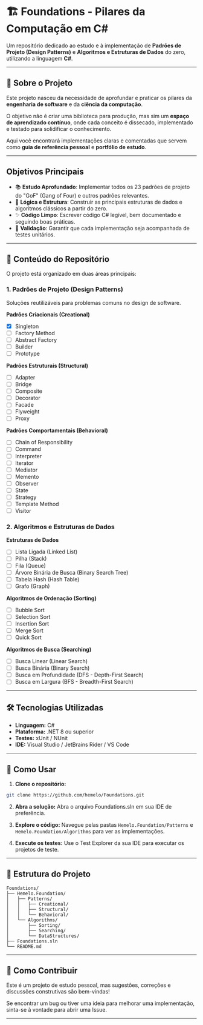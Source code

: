 ﻿# 🏗️ Foundations - Pilares da Computação em C#

Um repositório dedicado ao estudo e à implementação de **Padrões de Projeto (Design Patterns)** e **Algoritmos e Estruturas de Dados** do zero, utilizando a linguagem **C#**.

---

## 🎯 Sobre o Projeto

Este projeto nasceu da necessidade de aprofundar e praticar os pilares da **engenharia de software** e da **ciência da computação**.  

O objetivo não é criar uma biblioteca para produção, mas sim um **espaço de aprendizado contínuo**, onde cada conceito é dissecado, implementado e testado para solidificar o conhecimento.

Aqui você encontrará implementações claras e comentadas que servem como **guia de referência pessoal** e **portfólio de estudo**.

---

## Objetivos Principais

- 📚 **Estudo Aprofundado**: Implementar todos os 23 padrões de projeto do "GoF" (Gang of Four) e outros padrões relevantes.
- 🧠 **Lógica e Estrutura**: Construir as principais estruturas de dados e algoritmos clássicos a partir do zero.
- ✨ **Código Limpo**: Escrever código C# legível, bem documentado e seguindo boas práticas.
- 🧪 **Validação**: Garantir que cada implementação seja acompanhada de testes unitários.

---

## 📖 Conteúdo do Repositório

O projeto está organizado em duas áreas principais:

### 1. Padrões de Projeto (Design Patterns)

Soluções reutilizáveis para problemas comuns no design de software.

**Padrões Criacionais (Creational)**  
- [X] Singleton  
- [ ] Factory Method  
- [ ] Abstract Factory  
- [ ] Builder  
- [ ] Prototype  

**Padrões Estruturais (Structural)**  
- [ ] Adapter  
- [ ] Bridge  
- [ ] Composite  
- [ ] Decorator  
- [ ] Facade  
- [ ] Flyweight  
- [ ] Proxy  

**Padrões Comportamentais (Behavioral)**  
- [ ] Chain of Responsibility  
- [ ] Command  
- [ ] Interpreter  
- [ ] Iterator  
- [ ] Mediator  
- [ ] Memento  
- [ ] Observer  
- [ ] State  
- [ ] Strategy  
- [ ] Template Method  
- [ ] Visitor  

### 2. Algoritmos e Estruturas de Dados

**Estruturas de Dados**  
- [ ] Lista Ligada (Linked List)  
- [ ] Pilha (Stack)  
- [ ] Fila (Queue)  
- [ ] Árvore Binária de Busca (Binary Search Tree)  
- [ ] Tabela Hash (Hash Table)  
- [ ] Grafo (Graph)  

**Algoritmos de Ordenação (Sorting)**  
- [ ] Bubble Sort  
- [ ] Selection Sort  
- [ ] Insertion Sort  
- [ ] Merge Sort  
- [ ] Quick Sort  

**Algoritmos de Busca (Searching)**  
- [ ] Busca Linear (Linear Search)  
- [ ] Busca Binária (Binary Search)  
- [ ] Busca em Profundidade (DFS - Depth-First Search)  
- [ ] Busca em Largura (BFS - Breadth-First Search)  

---

## 🛠️ Tecnologias Utilizadas

- **Linguagem:** C#  
- **Plataforma:** .NET 8 ou superior  
- **Testes:** xUnit / NUnit  
- **IDE:** Visual Studio / JetBrains Rider / VS Code  

---

## 🚀 Como Usar

1. **Clone o repositório:**
```bash
git clone https://github.com/hemelo/Foundations.git
```

2. **Abra a solução:**
Abra o arquivo Foundations.sln em sua IDE de preferência.

3. **Explore o código:**
Navegue pelas pastas `Hemelo.Foundation/Patterns` e `Hemelo.Foundation/Algorithms` para ver as implementações.

4. **Execute os testes:**
Use o Test Explorer da sua IDE para executar os projetos de teste.

---

## 📂 Estrutura do Projeto

```
Foundations/
├── Hemelo.Foundation/
│   ├── Patterns/
│   │   ├── Creational/
│   │   ├── Structural/
│   │   └── Behavioral/
│   └── Algorithms/
│       ├── Sorting/
│       ├── Searching/
│       └── DataStructures/
├── Foundations.sln
└── README.md
```
---

## 🤝 Como Contribuir

Este é um projeto de estudo pessoal, mas sugestões, correções e discussões construtivas são bem-vindas!

Se encontrar um bug ou tiver uma ideia para melhorar uma implementação, sinta-se à vontade para abrir uma Issue.

---

